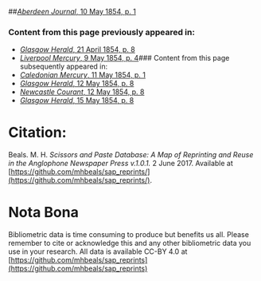 ##[*Aberdeen Journal*, 10 May 1854, p. 1](https://mhbeals.github.io/sap_html/Aberdeen-Journal/Aberdeen-Journal-10-May-1854-p-1)

### Content from this page previously appeared in:
+ [*Glasgow Herald*, 21 April 1854, p. 8](https://mhbeals.github.io/sap_html/Glasgow-Herald/Glasgow-Herald-21-April-1854-p-8)
+ [*Liverpool Mercury*, 9 May 1854, p. 4](https://mhbeals.github.io/sap_html/Liverpool-Mercury/Liverpool-Mercury-9-May-1854-p-4)### Content from this page subsequently appeared in:
+ [*Caledonian Mercury*, 11 May 1854, p. 1](https://mhbeals.github.io/sap_html/Caledonian-Mercury/Caledonian-Mercury-11-May-1854-p-1)
+ [*Glasgow Herald*, 12 May 1854, p. 8](https://mhbeals.github.io/sap_html/Glasgow-Herald/Glasgow-Herald-12-May-1854-p-8)
+ [*Newcastle Courant*, 12 May 1854, p. 8](https://mhbeals.github.io/sap_html/Newcastle-Courant/Newcastle-Courant-12-May-1854-p-8)
+ [*Glasgow Herald*, 15 May 1854, p. 8](https://mhbeals.github.io/sap_html/Glasgow-Herald/Glasgow-Herald-15-May-1854-p-8)
                    
# Citation: 

Beals. M. H. *Scissors and Paste Database: A Map of Reprinting and Reuse in the Anglophone Newspaper Press v.1.0.1.* 2 June 2017. Available at [https://github.com/mhbeals/sap_reprints/](https://github.com/mhbeals/sap_reprints/). 
                    
# Nota Bona

Bibliometric data is time consuming to produce but benefits us all. Please remember to cite or acknowledge this and any other bibliometric data you use in your research. All data is available CC-BY 4.0 at [https://github.com/mhbeals/sap_reprints](https://github.com/mhbeals/sap_reprints)